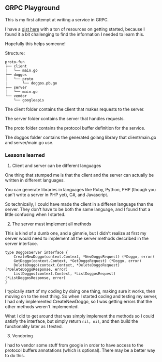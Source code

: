 ## GRPC Playground

This is my first attempt at writing a service in GRPC.

I have a [gist here](https://gist.github.com/cecyc/6e1215eed1f3a59ab86d3ebf84ca6b46) with a ton of resources on getting started, because I found it a bit challenging to find the information I needed to learn this.

Hopefully this helps someone!

Structure:

```
proto-fun
├── client
|	└── main.go
├── doggos
|	└── proto
|		└── doggos.pb.go
├── server
|	└── main.go
└── vendor
	└── googleapis
```
The client folder contains the client that makes requests to the server.

The server folder contains the server that handles requests.

The proto folder contains the protocol buffer definition for the service.

The doggos folder contains the generated golang library that client/main.go and server/main.go use.

### Lessons learned 

1. Client and server can be different languages

One thing that stumped me is that the client and the server can actually be written in different languages.

You can generate libraries in languages like Ruby, Python, PHP (though you can't write a server in PHP yet), C#, and Javascript.

So technically, I could have made the client in a differen language than the server. They don't have to be both the same language, and I found that a little confusing when I started.

2. The server must implement all methods

This is kind of a dumb one, and a gimmie, but I didn't realize at first my server would need to implement all the server methods described in the server interface.

```
type DoggosServer interface {
	CreateNewDoggo(context.Context, *NewDoggoRequest) (*Doggo, error)
	GetDoggo(context.Context, *GetDoggoRequest) (*Doggo, error)
	DeleteDoggo(context.Context, *DeleteDoggoRequest) (*DeleteDoggoResponse, error)
	ListDoggos(context.Context, *ListDoggosRequest) (*ListDoggosResponse, error)
}
```

I typically start of my coding by doing one thing, making sure it works, then moving on to the next thing. So when I started coding and testing my server, I had only implemented CreateNewDoggo, so I was getting errors that the other methods weren't implemented.

What I did to get around that was simply implement the methods so I could satisfy the interface, but simply return `nil, nil`, and then build the functionality later as I tested.

3. Vendoring

I had to vendor some stuff from google in order to have access to the protocol buffers annotations (which is optional). There may be a better way to do this.
